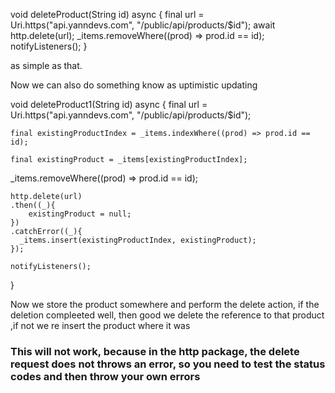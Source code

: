   void deleteProduct(String id) async {
    final url = Uri.https("api.yanndevs.com", "/public/api/products/$id");
    await http.delete(url);
    _items.removeWhere((prod) => prod.id == id);
    notifyListeners();
  }


as simple as that.

Now we can also do something know as uptimistic updating

void deleteProduct1(String id) async {
    final url = Uri.https("api.yanndevs.com", "/public/api/products/$id");

    final existingProductIndex = _items.indexWhere((prod) => prod.id == id);

    final existingProduct = _items[existingProductIndex];

  _items.removeWhere((prod) => prod.id == id);
    
    http.delete(url)
    .then((_){
        existingProduct = null;
    })
    .catchError((_){
      _items.insert(existingProductIndex, existingProduct);
    });
    
    notifyListeners();
  }

Now we store the product somewhere and perform the delete action, if the deletion compleeted well, then good we delete the reference to that product ,if not we re insert the product where it was

### This will not work, because in the http package, the delete request does not throws an error, so you need to test the status codes and then throw your own errors